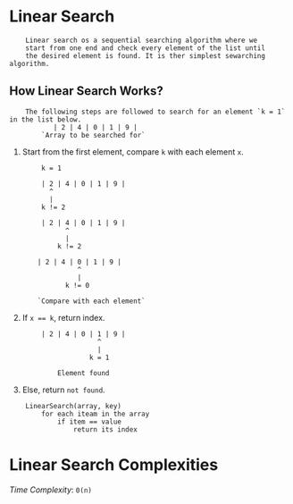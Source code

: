 # Linear Search

```
    Linear search os a sequential searching algorithm where we
    start from one end and check every element of the list until
    the desired element is found. It is ther simplest sewarching algorithm.
```

## How Linear Search Works?
```
    The following steps are followed to search for an element `k = 1` in the list below.
           | 2 | 4 | 0 | 1 | 9 |
        `Array to be searched for`
```

1. Start from the first element, compare `k` with each element `x`.
```
        k = 1
    
        | 2 | 4 | 0 | 1 | 9 |
          ^
          |
        k != 2
    
        | 2 | 4 | 0 | 1 | 9 |
              ^
              |
            k != 2
       
       | 2 | 4 | 0 | 1 | 9 |
                 ^
                 |
              k != 0      
               
       `Compare with each element`
```

2. If `x == k`, return index.
```
        | 2 | 4 | 0 | 1 | 9 |
                      ^
                      |
                    k = 1
                    
            Element found
```

3. Else, return `not found`.

```
    LinearSearch(array, key)
        for each iteam in the array
            if item == value
                return its index
```

# Linear Search Complexities
*Time Complexity*: `0(n)`